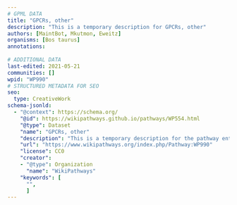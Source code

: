 ```yaml
---
# GPML DATA
title: "GPCRs, other"
description: "This is a temporary description for GPCRs, other"
authors: [MaintBot, Mkutmon, Eweitz]
organisms: [Bos taurus]
annotations:
  
# ADDITIONAL DATA
last-edited: 2021-05-21
communities: []
wpid: "WP990"
# STRUCTURED METADATA FOR SEO
seo:
  type: CreativeWork
schema-jsonld:
  - "@context": https://schema.org/
    "@id": https://wikipathways.github.io/pathways/WP554.html
    "@type": Dataset
    "name": "GPCRs, other"
    "description": "This is a temporary description for the pathway entitled: GPCRs, other"
    "url": "https://www.wikipathways.org/index.php/Pathway:WP990"
    "license": CC0
    "creator":
    - "@type": Organization
      "name": "WikiPathways"
    "keywords": [
      "",
      ]
---
```

